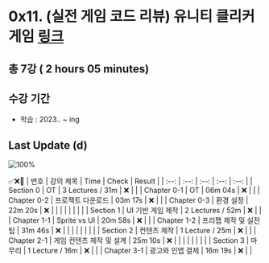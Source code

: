 # 0x11. (실전 게임 코드 리뷰) 유니티 클리커 게임 [링크](https://www.inflearn.com/course/%EC%8B%A4%EC%A0%84%EA%B2%8C%EC%9E%84-%EC%BD%94%EB%93%9C%EB%A6%AC%EB%B7%B0-%EC%9C%A0%EB%8B%88%ED%8B%B0-%ED%81%B4%EB%A6%AC%EC%BB%A4)

## 총 7강 ( 2 hours 05 minutes)

## 수강 기간 
- 학습          : 2023.. ~ ing

## Last Update (d)    

![100%](https://progress-bar.dev/1/?scale=1&title=progress&width=500&color=babaca&suffix=/1)

✅❌:hammer:
| 번호 | 강의 제목 | Time | Check | Result |
| :--: | :--: | :--: | :--: | :--: |
| Section 0 | OT | 3 Lectures / 31m | ❌ |  |
| Chapter 0-1 | OT | 06m 04s | ❌ | |
| Chapter 0-2 | 프로젝트 다운로드 | 03m 17s | ❌ | |
| Chapter 0-3 | 환경 설정 | 22m 20s | ❌ | | 
| | | | | |
| Section 1 | UI 기반 게임 제작 | 2 Lectures / 52m | ❌ | |
| Chapter 1-1 | Sprite vs UI | 20m 58s | ❌ | | 
| Chapter 1-2 | 프리팹 제작 및 실전 팁 | 31m 46s | ❌ | |
| | | | | |
| Section 2 | 컨텐츠 제작 | 1 Lecture / 25m | ❌ | |
| Chapter 2-1 | 게임 컨텐츠 제작 및 설계 | 25m 10s | ❌ | | 
| | | | | |
| Section 3 | 마무리 | 1 Lecture / 16m | ❌ | |
| Chapter 3-1 | 광고와 인앱 결제 | 16m 19s | ❌ | | 
